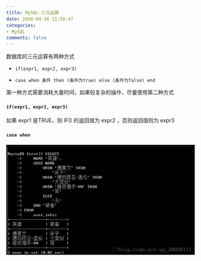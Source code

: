 ```yaml
---
title: MySQL-三元运算
date: 2020-04-26 11:59:47
categories:
- MySQL
comments: false
---
```


数据库的三元运算有两种方式

- `if(expr1, expr2, expr3)`

- `case when 条件 then (条件为true) else (条件为false) end`

第一种方式需要消耗大量时间，如果较复杂的操作，尽量使用第二种方式

<!-- more -->

#### `if(expr1, expr2, expr3)`

如果 expr1 是TRUE，则 IF() 的返回值为 expr2 ，否则返回值则为 expr3



#### `case when`

![image-20200426122828097](三元运算.assets/image-20200426122828097.png)